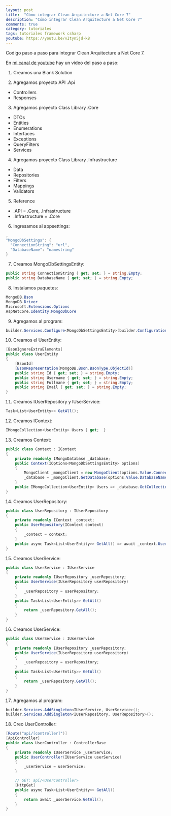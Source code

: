 ```yaml
---
layout: post
title:  "Cómo integrar Clean Arquitecture a Net Core 7"
description: "Cómo integrar Clean Arquitecture a Net Core 7"
comments: true
category: tutoriales
tags: tutoriales framework csharp
youtube: https://youtu.be/vItyn5jd-k8
---
```

Codigo paso a paso para integrar Clean Arquitecture a Net Core 7.

En <a target="_blank" href="{{ page.youtube }}">mi canal de youtube</a> hay un video del paso a paso:

1. Creamos una Blank Solution

2. Agregamos proyecto API .Api
- Controllers
- Responses
  
3. Agregamos proyecto Class Library .Core
- DTOs
- Entities
- Enumerations
- Interfaces
- Exceptions
- QueryFilters
- Services
  
4. Agregamos proyecto Class Library .Infrastructure
- Data
- Repositories
- Filters
- Mappings
- Validators

5. Reference
- .API = .Core, .Infrastructure
- .Infrastructure = .Core

6. Ingresamos al appsettings:
```csharp
,
"MongoDbSettings": {
  "ConnectionString": "url",
  "DatabaseName": "namestring"
}
```

7. Creamos MongoDbSettingsEntity:
```csharp
public string ConnectionString { get; set; } = string.Empty;
public string DatabaseName { get; set; } = string.Empty;
```

8. Instalamos paquetes:
```csharp
MongoDB.Bson
MongoDB.Driver
Microsoft.Extensions.Options
AspNetCore.Identity.MongoDbCore
```

9. Agregamos al program:
```csharp
builder.Services.Configure<MongoDbSettingsEntity>(builder.Configuration.GetSection(nameof(MongoDbSettings)));
```

10. Creamos el UserEntity:
```csharp
[BsonIgnoreExtraElements]
public class UserEntity
{
    [BsonId]
    [BsonRepresentation(MongoDB.Bson.BsonType.ObjectId)]
    public string Id { get; set; } = string.Empty;
    public string Username { get; set; } = string.Empty;
    public string Fullmane { get; set; } = string.Empty;
    public string Email { get; set; } = string.Empty;
}
```

11. Creamos IUserRepository y IUserService:
```csharp
Task<List<UserEntity>> GetAll();
```

12. Creamos IContext:
```csharp
IMongoCollection<UserEntity> Users { get;  }
```

13. Creamos Context:
```csharp
public class Context : IContext
{
    private readonly IMongoDatabase _database;
    public Context(IOptions<MongoDbSettingsEntity> options)
    {
        MongoClient _mongoClient = new MongoClient(options.Value.ConnectionString);
        _database = _mongoClient.GetDatabase(options.Value.DatabaseName);
    }
    public IMongoCollection<UserEntity> Users => _database.GetCollection<UserEntity>("users");
}
```

14. Creamos UserRepository:
```csharp
public class UserRepository : IUserRepository
{
    private readonly IContext _context;
    public UserRepository(IContext context)
    {
        _context = context;
    }
    public async Task<List<UserEntity>> GetAll() => await _context.Users.Find(_ => true).ToListAsync();
}
```

15. Creamos UserService:
```csharp
public class UserService : IUserService
{
    private readonly IUserRepository _userRepository;
    public UserService(IUserRepository userRepository)
    {
        _userRepository = userRepository;
    }
    public Task<List<UserEntity>> GetAll()
    {
        return _userRepository.GetAll();
    }
}
```

16. Creamos UserService:
```csharp
public class UserService : IUserService
{
    private readonly IUserRepository _userRepository;
    public UserService(IUserRepository userRepository)
    {
        _userRepository = userRepository;
    }
    public Task<List<UserEntity>> GetAll()
    {
        return _userRepository.GetAll();
    }
}
```

17. Agregamos al program:
```csharp
builder.Services.AddSingleton<IUserService, UserService>();
builder.Services.AddSingleton<IUserRepository, UserRepository>();
```

18. Creo UserController:
```csharp
[Route("api/[controller]")]
[ApiController]
public class UserController : ControllerBase
{
    private readonly IUserService _userService;
    public UserController(IUserService userService)
    {
        _userService = userService;
    }

    // GET: api/<UserController>
    [HttpGet]
    public async Task<List<UserEntity>> GetAll()
    {
        return await _userService.GetAll();
    }
}
```
